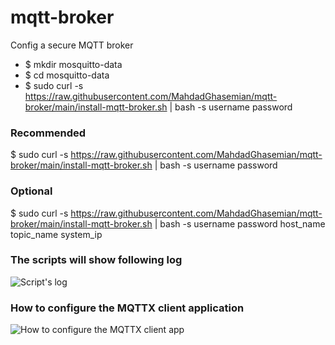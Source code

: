 # mqtt-broker
Config a secure MQTT broker


* $ mkdir mosquitto-data
* $ cd mosquitto-data
* $ sudo curl -s https://raw.githubusercontent.com/MahdadGhasemian/mqtt-broker/main/install-mqtt-broker.sh | bash -s username password


### Recommended
$ sudo curl -s https://raw.githubusercontent.com/MahdadGhasemian/mqtt-broker/main/install-mqtt-broker.sh | bash -s username password


### Optional
$ sudo curl -s https://raw.githubusercontent.com/MahdadGhasemian/mqtt-broker/main/install-mqtt-broker.sh | bash -s username password host_name topic_name system_ip

### The scripts will show following log

![Script's log](https://user-images.githubusercontent.com/48379992/211188037-b79c12a2-7ef5-4087-bcb3-228fb68fd919.png)

### How to configure the MQTTX client application

![How to configure the MQTTX client app](https://user-images.githubusercontent.com/48379992/211188044-63a553ec-8702-4ccb-9670-f373a2def8e3.png)